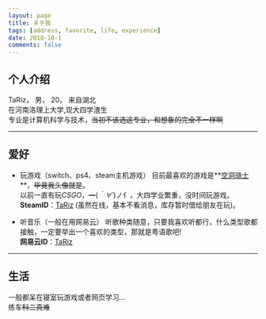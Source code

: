```yaml
---
layout: page
title: 关于我
tags: [address, favorite, life, experience]
date: 2018-10-1
comments: false
---
```

 
## 个人介绍  
  
  TaRiz， 男， 20， 来自湖北  
  在河南洛理上大学,现大四学渣生  
  专业是计算机科学与技术，~~当初不该选这专业，和想象的完全不一样啊~~ 
	  
---	  
## 爱好  

   * 玩游戏（switch、ps4、steam主机游戏）
		目前最喜欢的游戏是**[空洞骑士](https://store.steampowered.com/app/367520/Hollow_Knight/)**，~~毕竟我头像就是~~。  
		以前一直有玩*CSGO*，━(*｀∀´*)ノ亻，大四学业繁重，没时间玩游戏。  
		**SteamID**：[TaRiz](https://steamcommunity.com/profiles/76561198220252321/) (虽然在线，基本不看消息，库存暂时借给朋友在玩)。  
		
   * 听音乐（一般在用网易云）
	    听歌种类随意，只要我喜欢听都行，什么类型歌都接触，一定要举出一个喜欢的类型，那就是粤语歌吧!  
		**网易云ID**：[TaRiz](https://music.163.com/#/user/home?id=136194870)  
		

---		
## 生活  
  
  一般都呆在寝室玩游戏或者网页学习...  
  练车~~科二真难~~  

	

	
